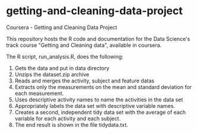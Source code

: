 # getting-and-cleaning-data-project

Coursera - Getting and Cleaning Data Project

This repository hosts the R code and documentation for the Data Science's track course "Getting and Cleaning data", available in coursera.

The R script, run_analysis.R, does the following:

1. Gets the data and put in data directory
2. Unzips the dataset.zip archive
3. Reads and merges the activity, subject and feature datas
4. Extracts only the measurements on the mean and standard deviation for each measurement. 
5. Uses descriptive activity names to name the activities in the data set
6. Appropriately labels the data set with descriptive variable names.
7. Creates a second, independent tidy data set with the average of each variable for each activity and each subject.
8. The end result is shown in the file tidydata.txt.

